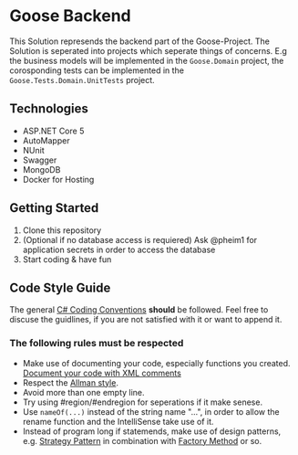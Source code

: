 # Goose Backend

This Solution represends the backend part of the Goose-Project. The Solution is seperated into projects which seperate things of concerns. E.g the business models will be implemented in the `Goose.Domain` project, the corosponding tests can be implemented in the `Goose.Tests.Domain.UnitTests` project.

## Technologies

* ASP.NET Core 5
* AutoMapper
* NUnit
* Swagger
* MongoDB
* Docker for Hosting

## Getting Started

1. Clone this repository
2. (Optional if no database access is requiered) Ask @pheim1 for application secrets in order to access the database
3. Start coding & have fun

## Code Style Guide

The general [C# Coding Conventions](https://docs.microsoft.com/de-de/dotnet/csharp/programming-guide/inside-a-program/coding-conventions) **should** be followed. Feel free to discuse the guidlines, if you are not satisfied with it or want to append it.

### The following rules must be respected

* Make use of documenting your code, especially functions you created. [Document your code with XML comments](https://docs.microsoft.com/en-us/dotnet/csharp/codedoc)
* Respect the [Allman style](https://de.wikipedia.org/wiki/Einr%C3%BCckungsstil#Allman_/_BSD).
* Avoid more than one empty line.
* Try using #region/#endregion for seperations if it make senese.
* Use `nameOf(...)` instead of the string name "...", in order to allow the rename function and the IntelliSense take use of it.
* Instead of program long if statemends, make use of design patterns, e.g. [Strategy Pattern](https://refactoring.guru/design-patterns/strategy) in combination with [Factory Method](https://refactoring.guru/design-patterns/factory-method) or so.
